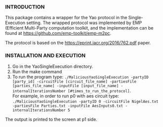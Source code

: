 
### INTRODUCTION


This package contains a wrapper for the Yao protocol in the Single-Execution setting.
The wrapped protocol was implemented by EMP (Efficient Multi-Party computation toolkit, and the implementation can be
found at https://github.com/emp-toolkit/emp-m2pc.

The protocol is based on the https://eprint.iacr.org/2016/762.pdf paper.


### INSTALLATION AND EXECUTION

1. Go in the YaoSingleExecution directory.
2. Run the make command
3. To run the program type:
`./MaliciousYaoSingleExecution -partyID [party_id] -circuitFile [circuit_file_name] -partiesFile [parties_file_name]
                       -inputFile [input_file_name] -internalIterationsNumber [#times_to_run_the_protocol]`.  
For example, in order to run p0 with aes circuit type:
`./MaliciousYaoSingleExecution -partyID 0 -circuitFile NigelAes.txt -partiesFile Parties.txt -inputFile AesInputs0.txt
 -internalIterationsNumber 5`

The output is printed to the screen at p1 side.




